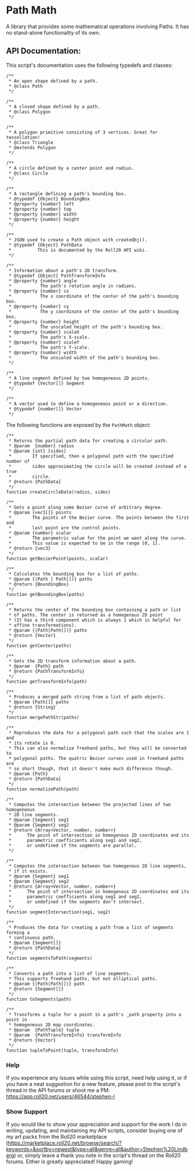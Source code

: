 # Path Math

A library that provides some mathematical operations involving Paths.
It has no stand-alone functionality of its own.

## API Documentation:

This script's documentation uses the following typedefs and classes:

```
/**
 * An open shape defined by a path.
 * @class Path
 */

/**
 * A closed shape defined by a path.
 * @class Polygon
 */

/**
 * A polygon primitive consisting of 3 vertices. Great for tessellation!
 * @class Triangle
 * @extends Polygon
 */

/**
 * A circle defined by a center point and radius.
 * @class Circle
 */

/**
 * A rectangle defining a path's bounding box.
 * @typedef {Object} BoundingBox
 * @property {number} left
 * @property {number} top
 * @property {number} width
 * @property {number} height
 */

/**
 * JSON used to create a Path object with createObj().
 * @typedef {Object} PathData
 *          This is documented by the Roll20 API wiki.
 */

/**
 * Information about a path's 2D transform.
 * @typedef {Object} PathTransformInfo
 * @property {number} angle
 *           The path's rotation angle in radians.
 * @property {number} cx
 *           The x coordinate of the center of the path's bounding box.
 * @property {number} cy
 *           The y coordinate of the center of the path's bounding box.
 * @property {number} height
 *           The unscaled height of the path's bounding box.
 * @property {number} scaleX
 *           The path's X-scale.
 * @property {number} scaleY
 *           The path's Y-scale.
 * @property {number} width
 *           The unscaled width of the path's bounding box.
 */

/**
 * A line segment defined by two homogeneous 2D points.
 * @typedef {Vector[]} Segment
 */

/**
 * A vector used to define a homogeneous point or a direction.
 * @typedef {number[]} Vector
 */
```

The following functions are exposed by the ```PathMath``` object:

```
/**
 * Returns the partial path data for creating a circular path.
 * @param  {number} radius
 * @param {int} [sides]
 *        If specified, then a polygonal path with the specified number of
 *        sides approximating the circle will be created instead of a true
 *        circle.
 * @return {PathData}
 */
function createCircleData(radius, sides)
```

```
/**
 * Gets a point along some Bezier curve of arbitrary degree.
 * @param {vec3[]} points
 *        The points of the Bezier curve. The points between the first and
 *        last point are the control points.
 * @param {number} scalar
 *        The parametric value for the point we want along the curve.
 *        This value is expected to be in the range [0, 1].
 * @return {vec3}
 */
function getBezierPoint(points, scalar)
```

```
/**
 * Calculates the bounding box for a list of paths.
 * @param {(Path | Path[])} paths
 * @return {BoundingBox}
 */
function getBoundingBox(paths)
```

```
/**
 * Returns the center of the bounding box containing a path or list
 * of paths. The center is returned as a homogenous 2D point
 * (It has a third component which is always 1 which is helpful for
 * affine transformations).
 * @param {(Path|Path[])} paths
 * @return {Vector}
 */
function getCenter(paths)
```

```
/**
 * Gets the 2D transform information about a path.
 * @param  {Path} path
 * @return {PathTransformInfo}
 */
function getTransformInfo(path)
```

```
/**
 * Produces a merged path string from a list of path objects.
 * @param {Path[]} paths
 * @return {String}
 */
function mergePathStr(paths)
```

```
/**
 * Reproduces the data for a polygonal path such that the scales are 1 and
 * its rotate is 0.
 * This can also normalize freehand paths, but they will be converted to
 * polygonal paths. The quatric Bezier curves used in freehand paths are
 * so short though, that it doesn't make much difference though.
 * @param {Path}
 * @return {PathData}
 */
function normalizePath(path)
```

```
/**
 * Computes the intersection between the projected lines of two homogeneous
 * 2D line segments.
 * @param {Segment} seg1
 * @param {Segment} seg2
 * @return {Array<Vector, number, number>}
 *      The point of intersection in homogenous 2D coordinates and its
 *      parametric coefficients along seg1 and seg2,
 *      or undefined if the segments are parallel.
 */
```

```
/**
 * Computes the intersection between two homogenous 2D line segments,
 * if it exists.
 * @param {Segment} seg1
 * @param {Segment} seg2
 * @return {Array<Vector, number, number>}
 *      The point of intersection in homogenous 2D coordinates and its
 *      parametric coefficients along seg1 and seg2,
 *      or undefined if the segments don't intersect.
 */
function segmentIntersection(seg1, seg2)
```

```
/**
 * Produces the data for creating a path from a list of segments forming a
 * continuous path.
 * @param {Segment[]}
 * @return {PathData}
 */
function segmentsToPath(segments)
```

```
/**
 * Converts a path into a list of line segments.
 * This supports freehand paths, but not elliptical paths.
 * @param {(Path|Path[])} path
 * @return {Segment[]}
 */
function toSegments(path)
```

```
/**
 * Transforms a tuple for a point in a path's _path property into a point in
 * homogeneous 2D map coordinates.
 * @param  {PathTuple} tuple
 * @param  {PathTransformInfo} transformInfo
 * @return {Vector}
 */
function tupleToPoint(tuple, transformInfo)
```

### Help

If you experience any issues while using this script,
need help using it, or if you have a neat suggestion for a new feature, please
post to the script's thread in the API forums or shoot me a PM:
https://app.roll20.net/users/46544/stephen-l

### Show Support

If you would like to show your appreciation and support for the work I do in writing,
updating, and maintaining my API scripts, consider buying one of my art packs from the Roll20 marketplace (https://marketplace.roll20.net/browse/search/?keywords=&sortby=newest&type=all&genre=all&author=Stephen%20Lindberg)
or, simply leave a thank you note in the script's thread on the Roll20 forums.
Either is greatly appreciated! Happy gaming!
